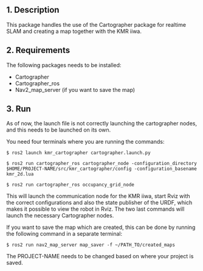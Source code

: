 ## 1. Description

This package handles the use of the Cartographer package for realtime SLAM and creating a map together with the KMR iiwa. 

## 2. Requirements
The following packages needs to be installed:
- Cartographer
- Cartographer_ros
- Nav2_map_server (if you want to save the map)




## 3. Run

As of now, the launch file is not correctly launching the cartographer nodes, and this needs to be launched on its own. 

You need four terminals where you are running the commands: 
```
$ ros2 launch kmr_cartographer cartographer.launch.py
```
```
$ ros2 run cartographer_ros cartographer_node -configuration_directory $HOME/PROJECT-NAME/src/kmr_cartographer/config -configuration_basename kmr_2d.lua
```
```
$ ros2 run cartographer_ros occupancy_grid_node
```

This will launch the communication node for the KMR iiwa, start Rviz with the correct configurations and also the state publisher of the URDF, which makes it possible to view the robot in Rviz. The two last commands will launch the necessary Cartographer nodes. 

If you want to save the map which are created, this can be done by running the following command in a separate terminal:

```
$ ros2 run nav2_map_server map_saver -f ~/PATH_TO/created_maps
```

The PROJECT-NAME needs to be changed based on where your project is saved. 
